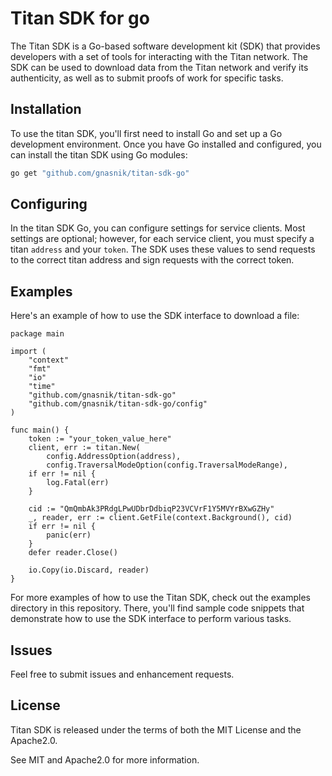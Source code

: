 # Titan SDK for go

The Titan SDK is a Go-based software development kit (SDK) that provides developers with a set of tools for interacting with the Titan network. 
The SDK can be used to download data from the Titan network and verify its authenticity, as well as to submit proofs of work for specific tasks.


## Installation

To use the titan SDK, you'll first need to install Go and set up a Go development environment. Once you have Go installed and configured, you can install the titan SDK using Go modules:
```bash
go get "github.com/gnasnik/titan-sdk-go"
```

## Configuring
In the titan SDK Go, you can configure settings for service clients. Most settings are optional; however, for each service client, you must specify a titan `address` and your `token`. The SDK uses these values to send requests to the correct titan address and sign requests with the correct token.

## Examples

Here's an example of how to use the SDK interface to download a file:

```
package main

import (
	"context"
	"fmt"
	"io"
	"time"
	"github.com/gnasnik/titan-sdk-go"
	"github.com/gnasnik/titan-sdk-go/config"
)

func main() {
	token := "your_token_value_here"
	client, err := titan.New(
		config.AddressOption(address),
		config.TraversalModeOption(config.TraversalModeRange),
	if err != nil {
		log.Fatal(err)
	}	
	
	cid := "QmQmbAk3PRdgLPwUDbrDdbiqP23VCVrF1Y5MVYrBXwGZHy"
	_, reader, err := client.GetFile(context.Background(), cid)
	if err != nil {
		panic(err)
	}
	defer reader.Close()

	io.Copy(io.Discard, reader)
}

```

For more examples of how to use the Titan SDK, check out the examples directory in this repository. There, you'll find sample code snippets that demonstrate how to use the SDK interface to perform various tasks.

## Issues
Feel free to submit issues and enhancement requests.


## License

Titan SDK is released under the terms of both the MIT License and the Apache2.0.

See MIT and Apache2.0 for more information.

